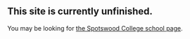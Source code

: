 ## This site is currently unfinished.

You may be looking for [the Spotswood College school page](http://spotswoodcollege.school.nz/).
